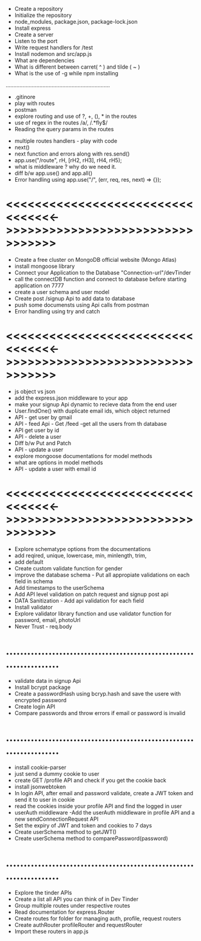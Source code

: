- Create a repository
- Initialize the repository
- node_modules, package.json, package-lock.json
- Install express
- Create a server
- Listen to the port 
- Write request handlers for /test
- Install nodemon and src/app.js
- What are dependencies
- What is different between carret( ^ ) and tilde ( ~ )
- What is the use of -g while npm installing

....................................................................

- .gitinore
- play with routes
- postman
- explore routing and use of ?, +, (), * in the routes
- use of regex in the routes /a/, /.*fly$/
- Reading the query params in the routes

>>>>>>>>>>>>>>>>>>>>>>>>>>>>>>>>>>>>>>>>>>>>>>>>>>>>>>>>

- multiple routes handlers - play with code
- next()
- next function and errors along with res.send()
- app.use("/route", rH, [rH2, rH3], rH4, rH5);
- what is middleware ? why do we need it.
- diff b/w app.use() and app.all()
- Error handling using app.use("/", (err, req, res, next) => {});

# <<<<<<<<<<<<<<<<<<<<<<<<<<<<<<<<<->>>>>>>>>>>>>>>>>>>>>>>>>>>>>>>>>

- Create a free cluster on MongoDB official website (Mongo Atlas)
- install mongoose library
- Connect your Application to the Database "Connection-url"/devTinder
- call the connectDB function and connect to database before starting application on 7777
- create a user schema and user model
- Create post /signup Api to add data to database
- push some documensts using Api calls from postman
- Error handling using try and catch

# <<<<<<<<<<<<<<<<<<<<<<<<<<<<<<<<<->>>>>>>>>>>>>>>>>>>>>>>>>>>>>>>>>

- js object vs json
- add the express.json middleware to your app
- make your signup Api dynamic to recieve data from the end user
- User.findOne() with duplicate email ids, which object returned
- API - get user by gmail
- API - feed Api - Get /feed -get all the users from th database
- API get user by id
- API - delete a user
- Diff b/w Put and Patch
- API - update a user
- explore mongoose documentations for model methods
- what are options in model methods
- API - update a user with email id

# <<<<<<<<<<<<<<<<<<<<<<<<<<<<<<<<<->>>>>>>>>>>>>>>>>>>>>>>>>>>>>>>>>

- Explore schematype options from the documentations
- add reqired, unique, lowercase, min, minlength, trim,
- add default
- Create custom validate function for gender
- improve the database schema - Put all appropiate validations on each field in schema
- Add timestamps to the userSchema
- Add API level validation on patch request and signup post api
- DATA Sanitization - Add api validation for each field
- Install validator
- Explore validator library function and use validator function for password, email, photoUrl
- Never Trust - req.body

# ....................................................................

- validate data in signup Api
- Install bcrypt package
- Create a passwordHash using bcryp.hash and save the usere with encrypted password
- Create login API
- Compare passwords and throw errors if email or password is invalid

# ....................................................................

- install cookie-parser
- just send a dummy cookie to user
- create GET /profile API and check if you get the cookie back 
- install jsonwebtoken
- In login API, after email and password validate, create a JWT token and send it to user in cookie
- read the cookies inside your profile API and find the logged in user
- userAuth middleware
-Add the userAuth middleware in profile API and a new sendConnectionRequest API
- Set the expiry of JWT and token and cookies to 7 days
- Create userSchema method to getJWT()
- Create userSchema method to comparePassword(password)

# ....................................................................

- Explore the tinder APIs
- Create a list all API you can think of in Dev Tinder
- Group multiple routes under respective routes
- Read documentation for express.Router
- Create routes for folder for managing auth, profile, request routers
- Create authRouter profileRouter and requestRouter
- Import these routers in app.js